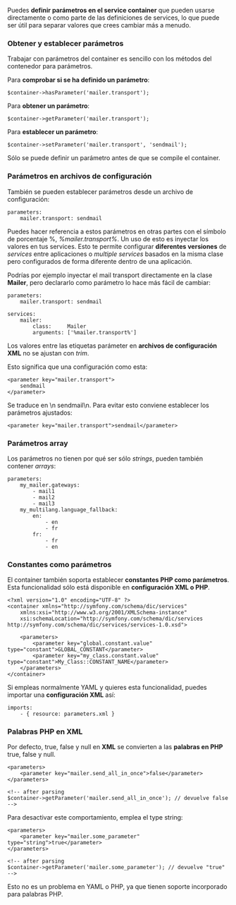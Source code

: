 Puedes **definir parámetros en el service container** que pueden usarse directamente o como parte de las definiciones de services, lo que puede ser útil para separar valores que crees cambiar más a menudo.

### Obtener y establecer parámetros

Trabajar con parámetros del container es sencillo con los métodos del contenedor para parámetros.

Para **comprobar si se ha definido un parámetro**:

```
$container->hasParameter('mailer.transport');
```

Para **obtener un parámetro**:

```
$container->getParameter('mailer.transport');
```

Para **establecer un parámetro**:

```
$container->setParameter('mailer.transport', 'sendmail');
```

Sólo se puede definir un parámetro antes de que se compile el container.

### Parámetros en archivos de configuración

También se pueden establecer parámetros desde un archivo de configuración: 

```
parameters:
    mailer.transport: sendmail
```

Puedes hacer referencia a estos parámetros en otras partes con el símbolo de porcentaje %, _%mailer.transport%_. Un uso de esto es inyectar los valores en tus services. Esto te permite configurar **diferentes versiones** de _services_ entre aplicaciones o _multiple services_ basados en la misma clase pero configurados de forma diferente dentro de una aplicación. 

Podrías por ejemplo inyectar el mail transport directamente en la clase **Mailer**, pero declararlo como parámetro lo hace más fácil de cambiar:

```
parameters:
    mailer.transport: sendmail

services:
    mailer:
        class:     Mailer
        arguments: ['%mailer.transport%']
```

Los valores entre las etiquetas parámeter en **archivos de configuración XML** no se ajustan con _trim_.

Esto significa que una configuración como esta:

```
<parameter key="mailer.transport">
    sendmail
</parameter>
```

Se traduce en \n sendmail\n. Para evitar esto conviene establecer los parámetros ajustados:

```
<parameter key="mailer.transport">sendmail</parameter>
```

### Parámetros array

Los parámetros no tienen por qué ser sólo _strings_, pueden también contener _arrays_:

```
parameters:
    my_mailer.gateways:
        - mail1
        - mail2
        - mail3
    my_multilang.language_fallback:
        en:
            - en
            - fr
        fr:
            - fr
            - en
```

### Constantes como parámetros

El container también soporta establecer **constantes PHP como parámetros**. Esta funcionalidad sólo está disponible en **configuración XML o PHP**. 

```
<?xml version="1.0" encoding="UTF-8" ?>
<container xmlns="http://symfony.com/schema/dic/services"
    xmlns:xsi="http://www.w3.org/2001/XMLSchema-instance"
    xsi:schemaLocation="http://symfony.com/schema/dic/services http://symfony.com/schema/dic/services/services-1.0.xsd">

    <parameters>
        <parameter key="global.constant.value" type="constant">GLOBAL_CONSTANT</parameter>
        <parameter key="my_class.constant.value" type="constant">My_Class::CONSTANT_NAME</parameter>
    </parameters>
</container>
```

Si empleas normalmente YAML y quieres esta funcionalidad, puedes importar una **configuración XML** así:

```
imports:
    - { resource: parameters.xml }
```

### Palabras PHP en XML

Por defecto, true, false y null en **XML** se convierten a las **palabras en PHP** true, false y null.

```
<parameters>
    <parameter key="mailer.send_all_in_once">false</parameter>
</parameters>

<!-- after parsing
$container->getParameter('mailer.send_all_in_once'); // devuelve false
-->
```

Para desactivar este comportamiento, emplea el type string:

```
<parameters>
    <parameter key="mailer.some_parameter" type="string">true</parameter>
</parameters>

<!-- after parsing
$container->getParameter('mailer.some_parameter'); // devuelve "true"
-->
```

Esto no es un problema en YAML o PHP, ya que tienen soporte incorporado para palabras PHP.